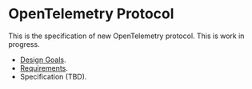 # OpenTelemetry Protocol

This is the specification of new OpenTelemetry protocol.
This is work in progress.

- [Design Goals](design-goals.md).
- [Requirements](requirements.md).
- Specification (TBD).
